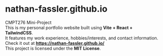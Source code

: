 # nathan-fassler.github.io
CMPT276 Mini-Project  
This is my personal portfolio website built using **Vite + React + TailwindCSS**.  
It features my work experience, hobbies/interests, and contact information.  
Check it out at **https://nathan-fassler.github.io/**  
This project is licensed under the **MIT License**.
